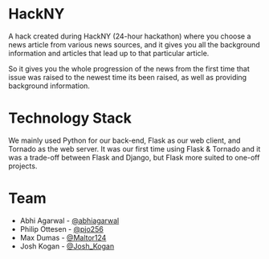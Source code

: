 HackNY
======

A hack created during HackNY (24-hour hackathon) where you choose a news article from various news sources, and it gives you all the background information and articles that lead up to that particular article.

So it gives you the whole progression of the news from the first time that issue was raised to the newest time its been raised, as well as providing background information.

Technology Stack
======

We mainly used Python for our back-end, Flask as our web client, and Tornado as the web server. It was our first time using Flask & Tornado and it was a trade-off between Flask and Django, but Flask more suited to one-off projects.

Team
=====
* Abhi Agarwal - [@abhiagarwal](http://twitter.com/abhiagarwal)
* Philip Ottesen - [@pjo256](http://github.com/pjo256)
* Max Dumas - [@Maltor124](http://github.com/Maltor124)
* Josh Kogan - [@Josh_Kogan](http://twitter.com/Josh_Kogan)
